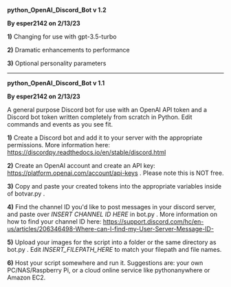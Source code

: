 
**python_OpenAI_Discord_Bot v 1.2**

**By esper2142 on 2/13/23**


**1)** Changing for use with gpt-3.5-turbo

**2)** Dramatic enhancements to performance

**3)** Optional personality parameters

------------------------------------------------------------------

**python_OpenAI_Discord_Bot v 1.1**

**By esper2142 on 2/13/23**



A general purpose Discord bot for use with an OpenAI API token and a Discord bot token written completely from scratch in Python. Edit commands and events as you see fit.


**1)** Create a Discord bot and add it to your server with the appropriate permissions. More information here: https://discordpy.readthedocs.io/en/stable/discord.html

**2)** Create an OpenAI account and create an API key: https://platform.openai.com/account/api-keys . Please note this is NOT free.

**3)** Copy and paste your created tokens into the appropriate variables inside of botvar.py .

**4)** Find the channel ID you'd like to post messages in your discord server, and paste over _INSERT CHANNEL ID HERE_ in bot.py . More information on how to find your channel ID here: https://support.discord.com/hc/en-us/articles/206346498-Where-can-I-find-my-User-Server-Message-ID-

**5)** Upload your images for the script into a folder or the same directory as bot.py . Edit _INSERT_FILEPATH_HERE_ to match your filepath and file names.

**6)** Host your script somewhere and run it. Suggestions are: your own PC/NAS/Raspberry Pi, or a cloud online service like pythonanywhere or Amazon EC2.




